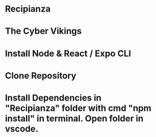 # Recipianza

# The Cyber Vikings

# Install Node & React / Expo CLI

# Clone Repository

# Install Dependencies in "Recipianza" folder with cmd "npm install" in terminal. Open folder in vscode.
